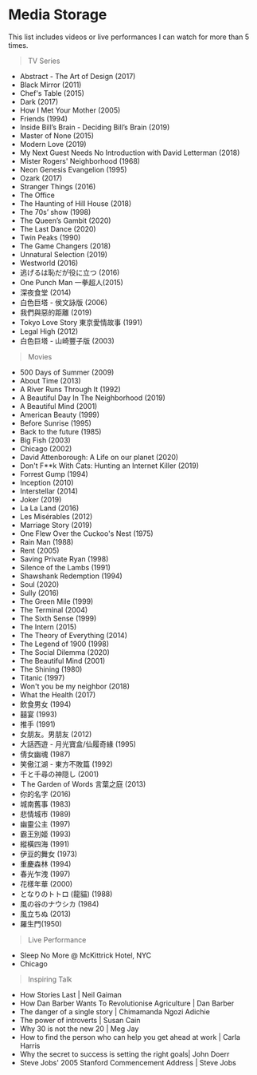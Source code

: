 # Media Storage

This list includes videos or live performances I can watch for more than 5 times.

> TV Series
- Abstract - The Art of Design (2017)
- Black Mirror (2011)
- Chef's Table (2015)
- Dark (2017)
- How I Met Your Mother (2005)
- Friends (1994)
- Inside Bill’s Brain - Deciding Bill’s Brain (2019)
- Master of None (2015)
- Modern Love (2019)
- My Next Guest Needs No Introduction with David Letterman (2018)
- Mister Rogers' Neighborhood (1968)
- Neon Genesis Evangelion (1995)
- Ozark (2017)
- Stranger Things (2016)
- The Office
- The Haunting of Hill House (2018)
- The 70s’ show (1998)
- The Queen’s Gambit (2020)
- The Last Dance (2020)
- Twin Peaks (1990)
- The Game Changers (2018)
- Unnatural Selection (2019)
- Westworld (2016)
- 逃げるは恥だが役に立つ (2016)
- One Punch Man 一拳超人(2015)
- 深夜食堂 (2014)
- 白色巨塔 - 侯文詠版 (2006)
- 我們與惡的距離 (2019)
- Tokyo Love Story 東京愛情故事 (1991)
- Legal High (2012)
- 白色巨塔 - 山崎豐子版 (2003)

> Movies
- 500 Days of Summer (2009)
- About Time (2013)
- A River Runs Through It (1992)
- A Beautiful Day In The Neighborhood (2019)
- A Beautiful Mind (2001)
- American Beauty (1999)
- Before Sunrise (1995)
- Back to the future (1985)
- Big Fish (2003)
- Chicago (2002)
- David Attenborough: A Life on our planet (2020)
- Don't F**k With Cats: Hunting an Internet Killer (2019)
- Forrest Gump (1994)
- Inception (2010)
- Interstellar (2014)
- Joker (2019)
- La La Land (2016)
- Les Misérables (2012)
- Marriage Story (2019)
- One Flew Over the Cuckoo's Nest (1975)
- Rain Man (1988)
- Rent (2005)
- Saving Private Ryan (1998)
- Silence of the Lambs (1991) 
- Shawshank Redemption (1994)
- Soul (2020)
- Sully (2016)
- The Green Mile (1999)
- The Terminal (2004)
- The Sixth Sense (1999)
- The Intern (2015)
- The Theory of Everything (2014)
- The Legend of 1900 (1998)
- The Social Dilemma (2020)
- The Beautiful Mind (2001)
- The Shining (1980)
- Titanic (1997)
- Won't you be my neighbor (2018)
- What the Health (2017)
- 飲食男女 (1994)
- 囍宴 (1993)
- 推手 (1991)
- 女朋友。男朋友 (2012)
- 大話西遊 - 月光寶盒/仙履奇緣 (1995) 
- 倩女幽魂 (1987)
- 笑傲江湖 - 東方不敗篇 (1992)
- 千と千尋の神隠し (2001)
- Ｔhe Garden of Words 言葉之庭 (2013)
- 你的名字 (2016)
- 城南舊事 (1983)
- 悲情城市 (1989)
- 幽靈公主 (1997)
- 霸王別姬 (1993)
- 縱橫四海 (1991)
- 伊豆的舞女 (1973)
- 重慶森林 (1994)
- 春光乍洩 (1997)
- 花樣年華 (2000)
- となりのトトロ (龍貓) (1988)
- 風の谷のナウシカ (1984)
- 風立ちぬ (2013)
- 羅生門(1950)


> Live Performance
- Sleep No More @ McKittrick Hotel, NYC
- Chicago

> Inspiring Talk
- How Stories Last | Neil Gaiman
- How Dan Barber Wants To Revolutionise Agriculture  | Dan Barber
- The danger of a single story | Chimamanda Ngozi Adichie
- The power of introverts | Susan Cain
- Why 30 is not the new 20 | Meg Jay
- How to find the person who can help you get ahead at work | Carla Harris
- Why the secret to success is setting the right goals| John Doerr
- Steve Jobs' 2005 Stanford Commencement Address | Steve Jobs


